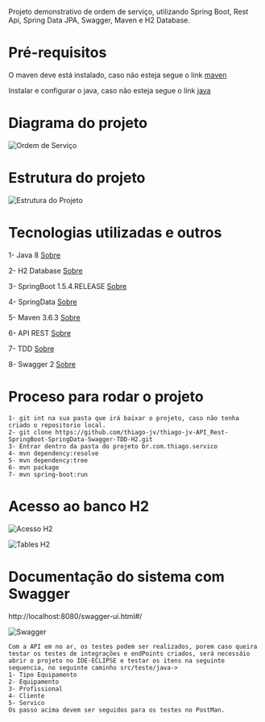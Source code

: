 Projeto demonstrativo de ordem de serviço, utilizando Spring Boot, Rest Api, Spring Data JPA, Swagger, Maven e H2 Database.


# Pré-requisitos

O maven deve está instalado, caso não esteja segue o link [maven](https://dicasdejava.com.br/como-instalar-o-maven-no-windows/)

Instalar e configurar o java, caso não esteja segue o link [java](https://medium.com/beelabacademy/configurando-vari%C3%A1veis-de-ambiente-java-home-e-maven-home-no-windows-e-unix-d9461f783c26)


# Diagrama do projeto

![Ordem de Serviço](https://github.com/thiago-jv/thiago-jv-API_Rest-SpringBoot-SpringData-Swagger-TDD-H2/blob/main/Ordem%20de%20Servi%C3%A7o.png)


# Estrutura do projeto

![Estrutura do Projeto](https://github.com/thiago-jv/thiago-jv-API_Rest-SpringBoot-SpringData-Swagger-TDD-H2/blob/main/Estrutura%20do%20projeto.png)


# Tecnologias utilizadas e outros

 
 1- Java 8 [Sobre](https://www.java.com/pt-BR/download/help/java8_pt-br.html)
 
 2- H2 Database [Sobre](https://www.h2database.com/html/main.html)
 
 3- SpringBoot 1.5.4.RELEASE [Sobre](https://docs.spring.io/spring-boot/docs/current/reference/html/)
 
 4- SpringData [Sobre](https://docs.spring.io/spring-data/jpa/docs/current/reference/html/#reference) 
 
 5- Maven 3.6.3 [Sobre](https://www.dclick.com.br/2010/09/15/o-que-e-o-maven-e-seus-primeiros-passos-com-a-ferramenta/)
 
 6- API REST [Sobre](https://www.redhat.com/pt-br/topics/api/what-is-a-rest-api)
 
 7- TDD [Sobre](https://www.treinaweb.com.br/blog/afinal-o-que-e-tdd/)
 
 8- Swagger 2 [Sobre](https://medium.com/@ronilsonribeiro/como-interpretar-um-swagger-cdc331b68804)


# Proceso para rodar o projeto
```
1- git int na sua pasta que irá baixar o projeto, caso não tenha criado o repositorio local.
2- git clone https://github.com/thiago-jv/thiago-jv-API_Rest-SpringBoot-SpringData-Swagger-TDD-H2.git
3- Entrar dentro da pasta do projeto br.com.thiago.servico
4- mvn dependency:resolve
5- mvn dependency:tree
6- mvn package
7- mvn spring-boot:run
```

# Acesso ao banco H2

![Acesso H2](https://github.com/thiago-jv/thiago-jv-API_Rest-SpringBoot-SpringData-Swagger-TDD-H2/blob/main/H2-Home.png)

![Tables H2](https://github.com/thiago-jv/thiago-jv-API_Rest-SpringBoot-SpringData-Swagger-TDD-H2/blob/main/H2-tables.png)

# Documentação do sistema com Swagger
http://localhost:8080/swagger-ui.html#/

![Swagger](https://github.com/thiago-jv/thiago-jv-API_Rest-SpringBoot-SpringData-Swagger-TDD-H2/blob/main/Swagger.png)

```
Com a API em no ar, os testes podem ser realizados, porem caso queira testar os testes de integrações e endPoints criados, será necessáio abrir o projeto no IDE-ECLIPSE e testar os itens na seguinte sequencia, no seguinte caminho src/teste/java->
1- Tipo Equipamento
2- Equipamento
3- Profissional
4- Cliente
5- Servico
Os passo acima devem ser seguidos para os testes no PostMan.
```
